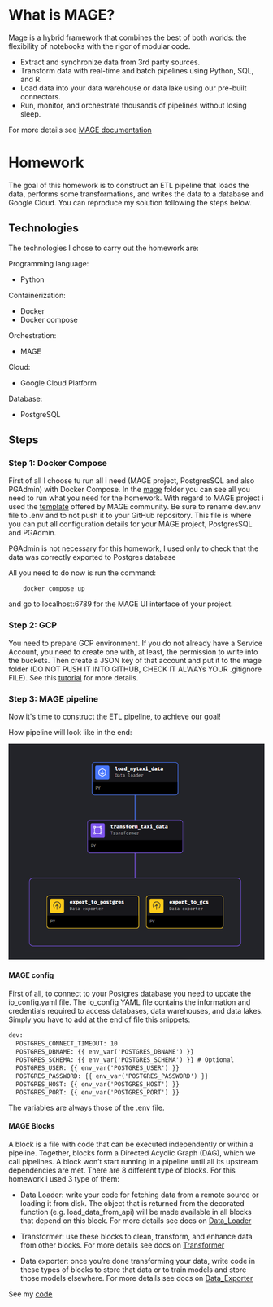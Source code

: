 # What is MAGE?

Mage is a hybrid framework that combines the best of both worlds: the flexibility of notebooks with the rigor of modular code.

* Extract and synchronize data from 3rd party sources.
* Transform data with real-time and batch pipelines using Python, SQL, and R.
* Load data into your data warehouse or data lake using our pre-built connectors.
* Run, monitor, and orchestrate thousands of pipelines without losing sleep.

For more details see [MAGE documentation](https://docs.mage.ai/introduction/overview)

# Homework

The goal of this homework is to construct an ETL pipeline that loads the data, performs some transformations, and writes the data to a database and Google Cloud. 
You can reproduce my solution following the steps below.

## Technologies

The technologies I chose to carry out the homework are:

Programming language:
* Python

Containerization:
* Docker
* Docker compose

Orchestration:
* MAGE

Cloud:
* Google Cloud Platform

Database:
* PostgreSQL

## Steps

### Step 1: Docker Compose

First of all I choose tu run all i need (MAGE project, PostgresSQL and also PGAdmin) with Docker Compose. In the [mage](https://github.com/Mateo-Omeri/dezoomcamp/tree/main/%5BWEEK%202%5D%20Orchestration-MAGE/mage) folder you can see all you need to run what you need for the homework. 
With regard to MAGE project i used the [template](https://github.com/mage-ai/compose-quickstart) offered by MAGE community. Be sure to rename dev.env file to .env and to not push it to your GitHub repository. This file is where you can put all configuration details for your MAGE project, PostgresSQL and PGAdmin.

PGAdmin is not necessary for this homework, I used only to check that the data was correctly exported to Postgres database

All you need to do now is run the command:

```
    docker compose up
```
and go to localhost:6789 for the MAGE UI interface of your project.

### Step 2: GCP

You need to prepare GCP environment. If you do not already have a Service Account, you need to create one with, at least, the permission to write into the buckets. Then create a JSON key of that account and put it to the mage folder (DO NOT PUSH IT INTO GITHUB, CHECK IT ALWAYs YOUR .gitignore FILE). See this [tutorial](https://www.youtube.com/watch?v=00LP360iYvE&list=PL3MmuxUbc_hJed7dXYoJw8DoCuVHhGEQb) for more details.

### Step 3: MAGE pipeline

Now it's time to construct the ETL pipeline, to achieve our goal!

How pipeline will look like in the end:

![pipeline](images/pipeline.png)

#### MAGE config

First of all, to connect to your Postgres database you need to update the io_config.yaml file. The io_config YAML file contains the information and credentials required to access databases, data warehouses, and data lakes.
Simply you have to add at the end of file this snippets:

```
dev:
  POSTGRES_CONNECT_TIMEOUT: 10
  POSTGRES_DBNAME: {{ env_var('POSTGRES_DBNAME') }}
  POSTGRES_SCHEMA: {{ env_var('POSTGRES_SCHEMA') }} # Optional
  POSTGRES_USER: {{ env_var('POSTGRES_USER') }}
  POSTGRES_PASSWORD: {{ env_var('POSTGRES_PASSWORD') }}
  POSTGRES_HOST: {{ env_var('POSTGRES_HOST') }}
  POSTGRES_PORT: {{ env_var('POSTGRES_PORT') }}

```

The variables are always those of the .env file.

#### MAGE Blocks

A block is a file with code that can be executed independently or within a pipeline. Together, blocks form a Directed Acyclic Graph (DAG), which we call pipelines. A block won’t start running in a pipeline until all its upstream dependencies are met. There are 8 different type of blocks. For this homework i used 3 type of them:

* Data Loader: write your code for fetching data from a remote source or loading it from disk. The object that is returned from the decorated function (e.g. load_data_from_api) will be made available in all blocks that depend on this block. For more details see docs on [Data_Loader](https://docs.mage.ai/design/blocks/data-loader)

* Transformer: use these blocks to clean, transform, and enhance data from other blocks. For more details see docs on [Transformer](https://docs.mage.ai/design/blocks/transformer)

* Data exporter: once you’re done transforming your data, write code in these types of blocks to store that data or to train models and store those models elsewhere. For more details see docs on [Data_Exporter](https://docs.mage.ai/design/blocks/data-exporter)

See my [code](https://github.com/Mateo-Omeri/dezoomcamp/tree/main/%5BWEEK%202%5D%20Orchestration-MAGE/mage/pipeline_code)
 


